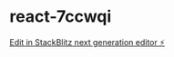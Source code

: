 # react-7ccwqi

[Edit in StackBlitz next generation editor ⚡️](https://stackblitz.com/~/github.com/10486-JosephMutua/react-7ccwqi)